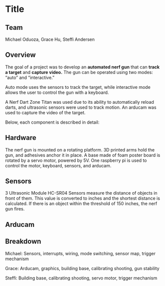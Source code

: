 # Title

## Team
Michael Oduoza, Grace Hu, Steffi Andersen

## Overview
The goal of a project was to develop an **automated nerf gun** that can **track a target** and **capture video.**   The gun can be operated using two modes: “auto” and “interactive.”

Auto mode uses the sensors to track the target, while interactive mode allows the user to control the gun with a keyboard.

A Nerf Dart Zone Titan was used due to its ability to automatically reload darts, and ultrasonic sensors were used to track motion.  An arducam was used to capture the video of the target. 

Below, each component is described in detail:

## Hardware
The nerf gun is mounted on a rotating platform.  3D printed arms hold the gun, and adhesives anchor it in place.  A base made of foam poster board is rotated by a servo motor, powered by 5V.  One raspberry pi is used to control the motor, keyboard, sensors, and arducam.  

## Sensors
3 Ultrasonic Module HC-SR04 Sensors measure the distance of objects in front of them.  This value is converted to inches and the shortest distance is calculated.  If there is an object within the threshold of 150 inches, the nerf gun fires. 

## Arducam

## Breakdown
Michael: Sensors, interrupts, wiring, mode switching, sensor map, trigger mechanism

Grace: Arducam, graphics, building base, calibrating shooting, gun stability

Steffi: Building base, calibrating shooting, servo motor, trigger mechanism
